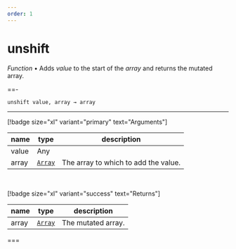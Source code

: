 ```yaml
---
order: 1
---
```

# unshift

_Function_ &bull; Adds _value_ to the start of the _array_ and returns the mutated array.


==- <pre><code>unshift value, array &rarr; array</code></pre>
<hr>

[!badge size="xl" variant="primary" text="Arguments"]

| name | type | description |
|------|------|-------------|
|value|Any||
|array|[`Array`][Array]|The array to which to add the value.|

<br>

[!badge size="xl" variant="success" text="Returns"]

| name | type | description |
|------|------|-------------|
|array|[`Array`][Array]|The mutated array.|



===




[Array]: https://developer.mozilla.org/en-US/docs/Web/JavaScript/Reference/Global_Objects/Array